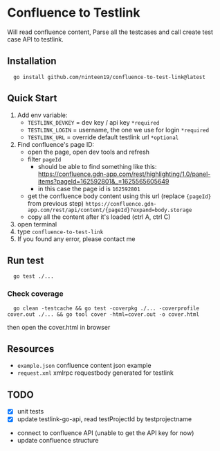 # Confluence to Testlink

Will read confluence content, Parse all the testcases and call create test case API to testlink.

## Installation

      go install github.com/ninteen19/confluence-to-test-link@latest

## Quick Start

1. Add env variable:
    - `TESTLINK_DEVKEY` = dev key / api key `*required`
    - `TESTLINK_LOGIN` = username, the one we use for login `*required`
    - `TESTLINK_URL` = override default testlink url `*optional`
2. Find confluence's page ID:
    - open the page, open dev tools and refresh
    - filter `pageId`
        - should be able to find something like
          this: https://confluence.gdn-app.com/rest/highlighting/1.0/panel-items?pageId=162592801&_=1625565605649
        - in this case the page id is `162592801`
    - get the confluence body content using this url (replace `{pageId}` from previous
      step) `https://confluence.gdn-app.com/rest/api/content/{pageId}?expand=body.storage`
    - copy all the content after it's loaded (ctrl A, ctrl C)
3. open terminal
4. type `confluence-to-test-link`
5. If you found any error, please contact me

## Run test

      go test ./...

### Check coverage

      go clean -testcache && go test -coverpkg ./... -coverprofile cover.out ./... && go tool cover -html=cover.out -o cover.html

then open the cover.html in browser

## Resources

- `example.json` confluence content json example
- `request.xml` xmlrpc requestbody generated for testlink

## TODO

- [x] unit tests
- [x] update testlink-go-api, read testProjectId by testprojectname
- connect to confluence API (unable to get the API key for now)
- update confluence structure
